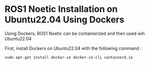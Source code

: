 # ROS1 Noetic Installation on Ubuntu22.04 Using Dockers 

Using Dockers, ROS1 Noetic can be containerized and then used wih Ubuntu22.04

First, install Dockers on Ubuntu22.04 with the following command :
```
sudo apt-get install docker-ce docker-ce-cli containerd.io 
```


